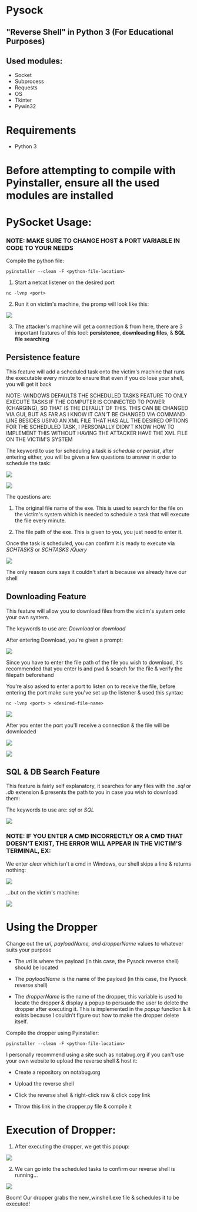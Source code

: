 # Pysock 
## "Reverse Shell" in Python 3 (For Educational Purposes)
## Used modules:

* Socket
* Subprocess
* Requests
* OS
* Tkinter
* Pywin32

# Requirements

* Python 3

# Before attempting to compile with Pyinstaller, ensure all the used modules are installed

# PySocket Usage:

### NOTE: MAKE SURE TO CHANGE HOST & PORT VARIABLE IN CODE TO YOUR NEEDS

Compile the python file:

```
pyinstaller --clean -F <python-file-location>
```

1. Start a netcat listener on the desired port
```
nc -lvnp <port>
```

2. Run it on victim's machine, the promp will look like this:

![](/pics/vic.png)

3. The attacker's machine will get a connection & from here, there are 3 important features of this tool: **persistence**, **downloading files**, & **SQL file searching**

## Persistence feature

This feature will add a scheduled task onto the victim's machine that runs the executable every minute to ensure that even if you do lose your shell, you will get it back

NOTE: WINDOWS DEFAULTS THE SCHEDULED TASKS FEATURE TO ONLY EXECUTE TASKS IF THE COMPUTER IS CONNECTED TO POWER (CHARGING), SO THAT IS THE DEFAULT OF THIS. THIS CAN BE CHANGED VIA GUI, BUT AS FAR AS I KNOW IT CAN'T BE CHANGED VIA COMMAND LINE BESIDES USING AN XML FILE THAT HAS ALL THE DESIRED OPTIONS FOR THE SCHEDULED TASK, I PERSONALLY DIDN'T KNOW HOW TO IMPLEMENT THIS WITHOUT HAVING THE ATTACKER HAVE THE XML FILE ON THE VICTIM'S SYSTEM

The keyword to use for scheduling a task is *schedule* or *persist*, after entering either, you will be given a few questions to answer in order to schedule the task:

![](/pics/term.png)

![](/pics/term2.png)

The questions are:

1. The original file name of the exe. This is used to search for the file on the victim's system which is needed to schedule a task that will execute the file every minute.

2. The file path of the exe. This is given to you, you just need to enter it.

Once the task is scheduled, you can confirm it is ready to execute via *SCHTASKS* or *SCHTASKS /Query*

![](/pics/task.png)

The only reason ours says it couldn't start is because we already have our shell

## Downloading Feature

This feature will allow you to download files from the victim's system onto your own system.

The keywords to use are: *Download* or *download*

After entering Download, you're given a prompt:

![](/pics/term3.png)

Since you have to enter the file path of the file you wish to download, it's recommended that you enter ls and pwd & search for the file & verify the filepath beforehand

You're also asked to enter a port to listen on to receive the file, before entering the port make sure you've set up the listener & used this syntax:
```
nc -lvnp <port> > <desired-file-name>
```

![](/pics/term4.png)

After you enter the port you'll receive a connection & the file will be downloaded 
 
![](/pics/listen.png)

![](/pics/new.png)

## SQL & DB Search Feature

This feature is fairly self explanatory, it searches for any files with the *.sql* or *.db* extension & presents the path to you in case you wish to download them:

The keywords to use are: *sql* or *SQL*

![](/pics/smple.png) 

### NOTE: IF YOU ENTER A CMD INCORRECTLY OR A CMD THAT DOESN'T EXIST, THE ERROR WILL APPEAR IN THE VICTIM'S TERMINAL, EX:

We enter *clear* which isn't a cmd in Windows, our shell skips a line & returns nothing:

![](/pics/clr.png)

...but on the victim's machine:

![](/pics/vic2.png)

# Using the Dropper

Change out the *url, payloadName, and dropperName* values to whatever suits your purpose

* The *url* is where the payload (in this case, the Pysock reverse shell) should be located

* The *payloadName* is the name of the payload (in this case, the Pysock reverse shell)

* The *dropperName* is the name of the dropper, this variable is used to locate the dropper & display a popup to persuade the user to delete the dropper after executing it. This is implemented in the *popup* function & it exists because I couldn't figure out how to make the dropper delete itself.

Compile the dropper using Pyinstaller:

```
pyinstaller --clean -F <python-file-location>
```

I personally recommend using a site such as notabug.org if you can't use your own website to upload the reverse shell & host it:

* Create a repository on notabug.org

* Upload the reverse shell

* Click the reverse shell & right-click raw & click copy link

* Throw this link in the dropper.py file & compile it

# Execution of Dropper:

1. After executing the dropper, we get this popup:

![](/imgs2/img1.png)

2. We can go into the scheduled tasks to confirm our reverse shell is running...

![](/imgs2/schedule.png)

Boom! Our dropper grabs the new_winshell.exe file & schedules it to be executed!
